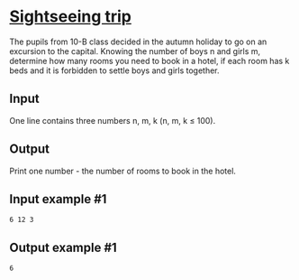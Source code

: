 # [Sightseeing trip](https://www.e-olymp.com/en/contests/9527/problems/83488)

The pupils from 10-B class decided in the autumn holiday to go on an excursion to the capital. Knowing the number of boys n and girls m, determine how many rooms you need to book in a hotel, if each room has k beds and it is forbidden to settle boys and girls together.

## Input
One line contains three numbers n, m, k (n, m, k ≤ 100).

## Output
Print one number - the number of rooms to book in the hotel.

## Input example #1
```
6 12 3
```

## Output example #1
```
6
```
